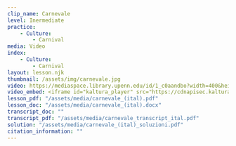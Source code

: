 ```yaml
---
clip_name: Carnevale
level: Inermediate
practice: 
    - Culture: 
        - Carnival
media: Video
index: 
    - Culture: 
        - Carnival
layout: lesson.njk
thumbnail: /assets/img/carnevale.jpg
video: https://mediaspace.library.upenn.edu/id/1_c0aandbo?width=400&height=285&playerId=52628472
video_embed: <iframe id="kaltura_player" src="https://cdnapisec.kaltura.com/p/1147242/sp/114724200/embedIframeJs/uiconf_id/9757771/partner_id/1147242?iframeembed=true&playerId=kaltura_player&entry_id=1_c0aandbo&flashvars[streamerType]=auto&amp;flashvars[localizationCode]=en&amp;flashvars[sideBarContainer.plugin]=true&amp;flashvars[sideBarContainer.position]=left&amp;flashvars[sideBarContainer.clickToClose]=true&amp;flashvars[chapters.plugin]=true&amp;flashvars[chapters.layout]=vertical&amp;flashvars[chapters.thumbnailRotator]=false&amp;flashvars[streamSelector.plugin]=true&amp;flashvars[EmbedPlayer.SpinnerTarget]=videoHolder&amp;flashvars[dualScreen.plugin]=true&amp;flashvars[Kaltura.addCrossoriginToIframe]=true&amp;&wid=1_9uqork6a" width="400" height="285" allowfullscreen webkitallowfullscreen mozAllowFullScreen allow="autoplay *; fullscreen *; encrypted-media *" sandbox="allow-downloads allow-forms allow-same-origin allow-scripts allow-top-navigation allow-pointer-lock allow-popups allow-modals allow-orientation-lock allow-popups-to-escape-sandbox allow-presentation allow-top-navigation-by-user-activation" frameborder="0" title="carnevale_di_venezia"></iframe>
lesson_pdf: "/assets/media/carnevale_(ital).pdf"
lesson_doc: "/assets/media/carnevale_(ital).docx"
transcript_doc: ""
transcript_pdf: "/assets/media/carnevale_transcript_ital.pdf"
solution: "/assets/media/carnevale_(ital)_soluzioni.pdf"
citation_information: ""
---
```

